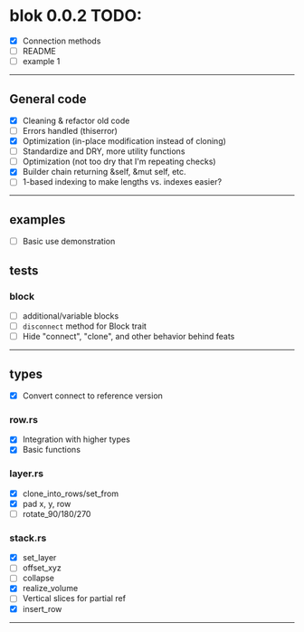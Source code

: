 
# blok 0.0.2 TODO:

- [x] Connection methods 
- [ ] README
- [ ] example 1

----

## General code
- [x] Cleaning & refactor old code
- [ ] Errors handled (thiserror)
- [x] Optimization (in-place modification instead of cloning)
- [ ] Standardize and DRY, more utility functions
- [ ] Optimization (not too dry that I'm repeating checks)
- [x] Builder chain returning &self, &mut self, etc.
- [ ] 1-based indexing to make lengths vs. indexes easier?

----

## examples
- [ ] Basic use demonstration

## tests
### block
- [ ] additional/variable blocks
- [ ] `disconnect` method for Block trait
- [ ] Hide "connect", "clone", and other behavior behind feats

----

## types
- [x] Convert connect to reference version

### row.rs 
- [x] Integration with higher types
- [x] Basic functions

### layer.rs 
- [x] clone_into_rows/set_from
- [x] pad x, y, row
- [ ] rotate_90/180/270

### stack.rs 
- [x] set_layer 
- [ ] offset_xyz 
- [ ] collapse 
- [x] realize_volume
- [ ] Vertical slices for partial ref
- [x] insert_row

----

